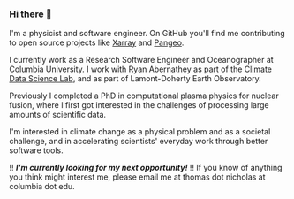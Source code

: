 ### Hi there 👋

<!--
**TomNicholas/TomNicholas** is a ✨ _special_ ✨ repository because its `README.md` (this file) appears on your GitHub profile.

Here are some ideas to get you started:

- 🔭 I’m currently working on ...
- 🌱 I’m currently learning ...
- 👯 I’m looking to collaborate on ...
- 🤔 I’m looking for help with ...
- 💬 Ask me about ...
- 📫 How to reach me: ...
- 😄 Pronouns: ...
- ⚡ Fun fact: ...
-->

I'm a physicist and software engineer. On GitHub you'll find me contributing to open source projects like [Xarray](https://github.com/pydata/xarray) and [Pangeo](https://github.com/pangeo-data).

I currently work as a Research Software Engineer and Oceanographer at Columbia University. I work with Ryan Abernathey as part of the [Climate Data Science Lab](https://ocean-transport.github.io/cds_lab.html), and as part of Lamont-Doherty Earth Observatory.

Previously I completed a PhD in computational plasma physics for nuclear fusion, where I first got interested in the challenges of processing large amounts of scientific data.

I'm interested in climate change as a physical problem and as a societal challenge, and in accelerating scientists' everyday work through better software tools.

:bangbang: _**I'm currently looking for my next opportunity!**_ :bangbang: If you know of anything you think might interest me, please email me at thomas dot nicholas at columbia dot edu.
